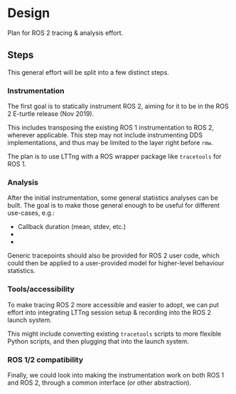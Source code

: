 # Design

Plan for ROS 2 tracing & analysis effort.

## Steps

This general effort will be split into a few distinct steps.

### Instrumentation

The first goal is to statically instrument ROS 2, aiming for it to be in the ROS 2 E-turtle release (Nov 2019).

This includes transposing the existing ROS 1 instrumentation to ROS 2, wherever applicable. This step may not include instrumenting DDS implementations, and thus may be limited to the layer right before `rmw`.

The plan is to use LTTng with a ROS wrapper package like `tracetools` for ROS 1.

### Analysis

After the initial instrumentation, some general statistics analyses can be built. The goal is to make those general enough to be useful for different use-cases, e.g.:

* Callback duration (mean, stdev, etc.)
* 
* 

Generic tracepoints should also be provided for ROS 2 user code, which could then be applied to a user-provided model for higher-level behaviour statistics.


### Tools/accessibility

To make tracing ROS 2 more accessible and easier to adopt, we can put effort into integrating LTTng session setup & recording into the ROS 2 launch system.

This might include converting existing `tracetools` scripts to more flexible Python scripts, and then plugging that into the launch system.

### ROS 1/2 compatibility

Finally, we could look into making the instrumentation work on both ROS 1 and ROS 2, through a common interface (or other abstraction).
